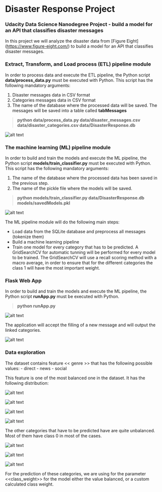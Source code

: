 # Disaster Response Project
### Udacity Data Science Nanodegree Project - build a model for an API that classifies disaster messages

In this project we will analyze the disaster data from [Figure Eight] (https://www.figure-eight.com/) to build a model for an API that classifies disaster messages.

### Extract, Transform, and Load process (ETL) pipeline module
In order to process data and execute the ETL pipeline, the Python script **data/process_data.py** must be executed with Python. This script has the following mandatory arguments:
   1. Disaster messages data in CSV format
   2. Categories messages data in CSV format
   3. The name of the database where the processed data will be saved. The messages will be saved into a table called **tabMessages**

> **python data/process_data.py data/disaster_messages.csv data/disaster_categories.csv data/DisasterResponse.db**

[exampleETL]: https://github.com/lisaro82/___Disaster-Response/blob/master/screenShots/Execute_ETL_Pipeline.png "Example ETL execution"
![alt text][exampleETL]

### The machine learning (ML) pipeline module
In order to build and train the models and execute the ML pipeline, the Python script **models/train_classifier.py** must be executed with Python. This script has the following mandatory arguments:
   1. The name of the database where the processed data has been saved in the previous step.
   2. The name of the pickle file where the models will be saved.
   
> **python models/train_classifier.py data/DisasterResponse.db models/savedModels.pkl**

[exampleML]: https://github.com/lisaro82/___Disaster-Response/blob/master/screenShots/Execute_ML_Pipeline.png "Example ML execution"
![alt text][exampleML]

The ML pipeline module will do the following main steps:
   - Load data from the SQLite database and preprocess all messages (tokenize them)
   - Build a machine learning pipeline
   - Train one model for every category that has to be predicted. A GridSearchCV for automatic tunning will be performed for every model to be trained. The GridSearchCV will use a recall scoring method with a macro average, in order to ensure that for the different categories the class 1 will have the most important weight.
   
### Flask Web App
In order to build and train the models and execute the ML pipeline, the Python script **runApp.py** must be executed with Python. 
   
> **python runApp.py**

[exampleApp]: https://github.com/lisaro82/___Disaster-Response/blob/master/screenShots/Execute_Flask_Application.png "Example Flask Application execution"
![alt text][exampleApp]

The application will accept the filling of a new message and will output the linked categories.

[message]: https://github.com/lisaro82/___Disaster-Response/blob/master/screenShots/Disaster_Response_Project_01.png "Disaster Response Project Message"
![alt text][message]
   
### Data exploration
The dataset contains feature << genre >> that has the following possible values:
    - direct
    - news
    - social

This feature is one of the most balanced one in the dataset. It has the following distribution:

[genreDistribution01]: https://github.com/lisaro82/___Disaster-Response/blob/master/screenShots/Disaster_Response_Project_02_01.png "Disaster Response Project Genre distribution 01"
![alt text][genreDistribution01]

[genreDistribution02]: https://github.com/lisaro82/___Disaster-Response/blob/master/screenShots/Disaster_Response_Project_02_02.png "Disaster Response Project Genre distribution 02"
![alt text][genreDistribution02]

[genreDistribution03]: https://github.com/lisaro82/___Disaster-Response/blob/master/screenShots/Disaster_Response_Project_02_03.png "Disaster Response Project Genre distribution 03"
![alt text][genreDistribution03]

[genreDistribution04]: https://github.com/lisaro82/___Disaster-Response/blob/master/screenShots/Disaster_Response_Project_02_04.png "Disaster Response Project Genre distribution 04"
![alt text][genreDistribution04]

The other categories that have to be predicted have are quite unbalanced. Most of them have class 0 in most of the cases.

[categoriesDistribution01]: https://github.com/lisaro82/___Disaster-Response/blob/master/screenShots/Disaster_Response_Project_03.png "Disaster Response Project Categories distribution 01"
![alt text][categoriesDistribution01]

[categoriesDistribution02]: https://github.com/lisaro82/___Disaster-Response/blob/master/screenShots/Disaster_Response_Project_04.png "Disaster Response Project Categories distribution 02"
![alt text][categoriesDistribution02]

[categoriesDistribution03]: https://github.com/lisaro82/___Disaster-Response/blob/master/screenShots/Disaster_Response_Project_05.png "Disaster Response Project Categories distribution 03"
![alt text][categoriesDistribution03]

For the prediction of these categories, we are using for the parameter <<class_weight>> for the model either the value balanced, or a custom calculated class weight.

